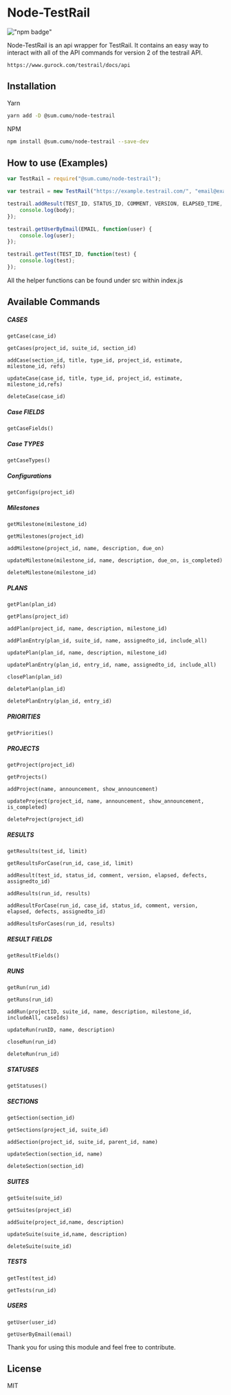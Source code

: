 Node-TestRail
=========


!["npm badge"](https://nodei.co/npm/@sum.cumo/node-testrail.png)

Node-TestRail is an api wrapper for TestRail. It contains an easy way to interact with all of the API commands for version 2 of the testrail API.

    https://www.gurock.com/testrail/docs/api

Installation
---
Yarn
```bash
yarn add -D @sum.cumo/node-testrail
```

NPM
```bash
npm install @sum.cumo/node-testrail --save-dev
```

How to use (Examples)
----
```javascript
var TestRail = require("@sum.cumo/node-testrail");

var testrail = new TestRail("https://example.testrail.com/", "email@example.com", "password");

testrail.addResult(TEST_ID, STATUS_ID, COMMENT, VERSION, ELAPSED_TIME, DEFECTS, ASSIGNEDTO_ID, function(body) {
    console.log(body);
});

testrail.getUserByEmail(EMAIL, function(user) {
    console.log(user);
});

testrail.getTest(TEST_ID, function(test) {
    console.log(test);
});
```

All the helper functions can be found under src within index.js

Available Commands
----

##### CASES


	getCase(case_id)

	getCases(project_id, suite_id, section_id)

	addCase(section_id, title, type_id, project_id, estimate, milestone_id, refs)

	updateCase(case_id, title, type_id, project_id, estimate, milestone_id,refs)

	deleteCase(case_id)

##### Case FIELDS

	getCaseFields()

##### Case TYPES

	getCaseTypes()

##### Configurations

	getConfigs(project_id)

##### Milestones

	getMilestone(milestone_id)

	getMilestones(project_id)

	addMilestone(project_id, name, description, due_on)

	updateMilestone(milestone_id, name, description, due_on, is_completed)

	deleteMilestone(milestone_id)

##### PLANS

	getPlan(plan_id)

	getPlans(project_id)

	addPlan(project_id, name, description, milestone_id)

	addPlanEntry(plan_id, suite_id, name, assignedto_id, include_all)

	updatePlan(plan_id, name, description, milestone_id)

	updatePlanEntry(plan_id, entry_id, name, assignedto_id, include_all)

	closePlan(plan_id)

	deletePlan(plan_id)

	deletePlanEntry(plan_id, entry_id)


##### PRIORITIES

	getPriorities()

##### PROJECTS

	getProject(project_id)

	getProjects()

	addProject(name, announcement, show_announcement)

	updateProject(project_id, name, announcement, show_announcement, is_completed)

	deleteProject(project_id)

##### RESULTS

	getResults(test_id, limit)

	getResultsForCase(run_id, case_id, limit)

	addResult(test_id, status_id, comment, version, elapsed, defects, assignedto_id)

	addResults(run_id, results)

	addResultForCase(run_id, case_id, status_id, comment, version, elapsed, defects, assignedto_id)

	addResultsForCases(run_id, results)

##### RESULT FIELDS

	getResultFields()

##### RUNS

	getRun(run_id)

	getRuns(run_id)

	addRun(projectID, suite_id, name, description, milestone_id, includeAll, caseIds)

	updateRun(runID, name, description)

	closeRun(run_id)

	deleteRun(run_id)

##### STATUSES

	getStatuses()

##### SECTIONS

	getSection(section_id)

	getSections(project_id, suite_id)

	addSection(project_id, suite_id, parent_id, name)

	updateSection(section_id, name)

	deleteSection(section_id)


##### SUITES

	getSuite(suite_id)

	getSuites(project_id)

	addSuite(project_id,name, description)

	updateSuite(suite_id,name, description)

	deleteSuite(suite_id)

##### TESTS

	getTest(test_id)

	getTests(run_id)

##### USERS

	getUser(user_id)

	getUserByEmail(email)



Thank you for using this module and feel free to contribute.

License
----

MIT
